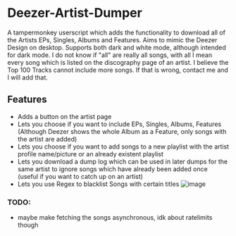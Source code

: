 # Deezer-Artist-Dumper

A tampermonkey userscript which adds the functionality to download all of the Artists EPs, Singles, Albums and Features.
Aims to mimic the Deezer Design on desktop. Supports both dark and white mode, although intended for dark mode.
I do not know if "all" are really all songs, with all I mean every song which is listed on the discography page of an artist. I believe the Top 100 Tracks cannot include more songs. If that is wrong, contact me and I will add that.

## Features
- Adds a button on the artist page
- Lets you choose if you want to include EPs, Singles, Albums, Features (Although Deezer shows the whole Album as a Feature, only songs with the artist are added)
- Lets you choose if you want to add songs to a new playlist with the artist profile name/picture or an already existent playlist
- Lets you download a dump log which can be used in later dumps for the same artist to ignore songs which have already been added once (useful if you want to catch up on an artist)
- Lets you use Regex to blacklist Songs with certain titles
![image](https://github.com/bababoi-2/Deezer-Artist-Dumper/assets/165707934/5772bbe8-855c-45d4-b6da-5f51060ed1c1)

### TODO:
- maybe make fetching the songs asynchronous, idk about ratelimits though
